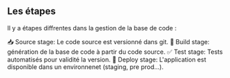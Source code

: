 ## Les étapes

Il y a étapes diffrentes dans la gestion de la base de code :

📥 Source stage: Le code source est versionné dans git.
🔧 Build stage: génération de la base de code à partir du code source.
✅ Test stage: Tests automatisés pour validité la version.
🚀 Deploy stage: L'application est disponible dans un environnenet (staging, pre prod...).